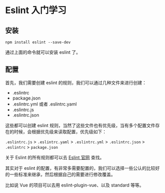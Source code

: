 # Eslint 入门学习

## 安装

```ba
npm install eslint --save-dev
```

通过上面的命令就可以安装 eslint 了。

## 配置

首先，我们需要创建 eslint 的规则，我们可以通过几种文件来进行创建：

- .eslintrc
- package.json
- .eslintrc.yml 或者 .eslintrc.yaml
- .eslintrc.js
- .eslintrc.json

这些都可以创建 eslint 规则，当然了这些文件也有优先级，当有多个配置文件存在的时候，会根据优先级来读取配置，优先级如下：

`.eslintrc.js` > `.eslintrc.yaml` > `.eslintrc.yml` > `.eslintrc.json` > `.eslintrc` > `package.json`

关于 Eslint 的所有规则都可以去 [Eslint 官网](http://eslint.cn/) 查找。

其实对于 eslint 的配置，有非常多需要配置的，我们可以选择一些公认的比较好的一些标准来继承，然后根据自己的需要进行修改覆盖。

比如说 Vue 的项目可以去用 eslint-plugin-vue、以及 standard 等等。